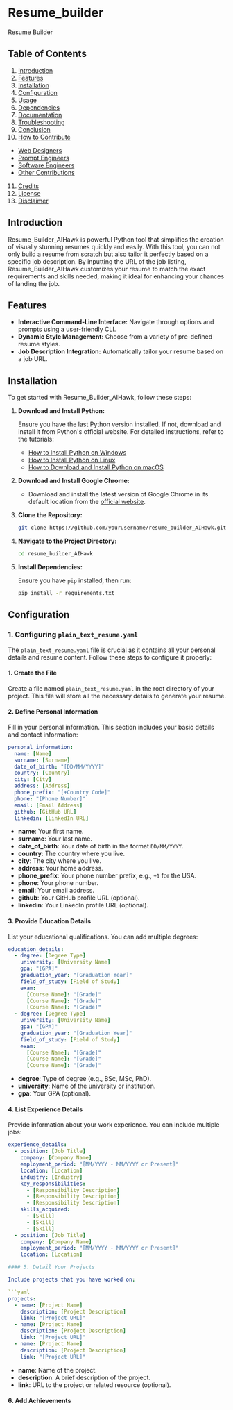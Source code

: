 # Resume_builder
Resume Builder

## Table of Contents

1. [Introduction](#introduction)
2. [Features](#features)
3. [Installation](#installation)
4. [Configuration](#configuration)
5. [Usage](#usage)
6. [Dependencies](#Dependencies)
7. [Documentation](#documentation)
8. [Troubleshooting](#troubleshooting)
9. [Conclusion](#conclusion)
10. [How to Contribute](#how-to-contribute)
   - [Web Designers](#web-designers)
   - [Prompt Engineers](#prompt-engineers)
   - [Software Engineers](#software-engineers)
   - [Other Contributions](#other-contributions)
11. [Credits](#credits)
12. [License](#license)
13. [Disclaimer](#disclaimer)


## Introduction

Resume_Builder_AIHawk is powerful Python tool that simplifies the creation of visually stunning resumes quickly and easily. With this tool, you can not only build a resume from scratch but also tailor it perfectly based on a specific job description. By inputting the URL of the job listing, Resume_Builder_AIHawk customizes your resume to match the exact requirements and skills needed, making it ideal for enhancing your chances of landing the job.


## Features

- **Interactive Command-Line Interface:** Navigate through options and prompts using a user-friendly CLI.
- **Dynamic Style Management:** Choose from a variety of pre-defined resume styles.
- **Job Description Integration:** Automatically tailor your resume based on a job URL.

## Installation

To get started with Resume_Builder_AIHawk, follow these steps:

1. **Download and Install Python:**

   Ensure you have the last Python version installed. If not, download and install it from Python's official website. For detailed instructions, refer to the tutorials:

   - [How to Install Python on Windows](https://www.geeksforgeeks.org/how-to-install-python-on-windows/)
   - [How to Install Python on Linux](https://www.geeksforgeeks.org/how-to-install-python-on-linux/)
   - [How to Download and Install Python on macOS](https://www.geeksforgeeks.org/how-to-download-and-install-python-latest-version-on-macos-mac-os-x/)

2. **Download and Install Google Chrome:**
   - Download and install the latest version of Google Chrome in its default location from the [official website](https://www.google.com/chrome).

3. **Clone the Repository:**

    ```bash
    git clone https://github.com/yourusername/resume_builder_AIHawk.git
    ```

4. **Navigate to the Project Directory:**

    ```bash
    cd resume_builder_AIHawk
    ```
5. **Install Dependencies:**

   Ensure you have `pip` installed, then run:

    ```bash
    pip install -r requirements.txt
    ```

## Configuration

### 1. Configuring `plain_text_resume.yaml`

The `plain_text_resume.yaml` file is crucial as it contains all your personal details and resume content. Follow these steps to configure it properly:

#### 1. Create the File

Create a file named `plain_text_resume.yaml` in the root directory of your project. This file will store all the necessary details to generate your resume.

#### 2. Define Personal Information

Fill in your personal information. This section includes your basic details and contact information:

```yaml
personal_information:
  name: [Name]
  surname: [Surname]
  date_of_birth: "[DD/MM/YYYY]"
  country: [Country]
  city: [City]
  address: [Address]
  phone_prefix: "[+Country Code]"
  phone: "[Phone Number]"
  email: [Email Address]
  github: [GitHub URL]
  linkedin: [LinkedIn URL]
```

- **name**: Your first name.
- **surname**: Your last name.
- **date_of_birth**: Your date of birth in the format `DD/MM/YYYY`.
- **country**: The country where you live.
- **city**: The city where you live.
- **address**: Your home address.
- **phone_prefix**: Your phone number prefix, e.g., `+1` for the USA.
- **phone**: Your phone number.
- **email**: Your email address.
- **github**: Your GitHub profile URL (optional).
- **linkedin**: Your LinkedIn profile URL (optional).

#### 3. Provide Education Details

List your educational qualifications. You can add multiple degrees:

```yaml
education_details:
  - degree: [Degree Type]
    university: [University Name]
    gpa: "[GPA]"
    graduation_year: "[Graduation Year]"
    field_of_study: [Field of Study]
    exam:
      [Course Name]: "[Grade]"
      [Course Name]: "[Grade]"
      [Course Name]: "[Grade]"
  - degree: [Degree Type]
    university: [University Name]
    gpa: "[GPA]"
    graduation_year: "[Graduation Year]"
    field_of_study: [Field of Study]
    exam:
      [Course Name]: "[Grade]"
      [Course Name]: "[Grade]"
      [Course Name]: "[Grade]"
```

- **degree**: Type of degree (e.g., BSc, MSc, PhD).
- **university**: Name of the university or institution.
- **gpa**: Your GPA (optional).

#### 4. List Experience Details

Provide information about your work experience. You can include multiple jobs:

```yaml
experience_details:
  - position: [Job Title]
    company: [Company Name]
    employment_period: "[MM/YYYY - MM/YYYY or Present]"
    location: [Location]
    industry: [Industry]
    key_responsibilities:
      - [Responsibility Description]
      - [Responsibility Description]
      - [Responsibility Description]
    skills_acquired:
      - [Skill]
      - [Skill]
      - [Skill]
  - position: [Job Title]
    company: [Company Name]
    employment_period: "[MM/YYYY - MM/YYYY or Present]"
    location: [Location]

#### 5. Detail Your Projects

Include projects that you have worked on:

```yaml
projects:
  - name: [Project Name]
    description: [Project Description]
    link: "[Project URL]"
  - name: [Project Name]
    description: [Project Description]
    link: "[Project URL]"
  - name: [Project Name]
    description: [Project Description]
    link: "[Project URL]"
```

- **name**: Name of the project.
- **description**: A brief description of the project.
- **link**: URL to the project or related resource (optional).

#### 6. Add Achievements
